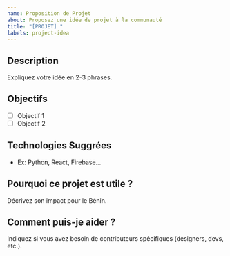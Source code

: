 ```yaml
---
name: Proposition de Projet
about: Proposez une idée de projet à la communauté
title: "[PROJET] "
labels: project-idea
---
```


## Description
Expliquez votre idée en 2-3 phrases.

## Objectifs
- [ ] Objectif 1
- [ ] Objectif 2

## Technologies Suggrées
- Ex: Python, React, Firebase...

## Pourquoi ce projet est utile ?
Décrivez son impact pour le Bénin.

## Comment puis-je aider ?
Indiquez si vous avez besoin de contributeurs spécifiques (designers, devs, etc.).